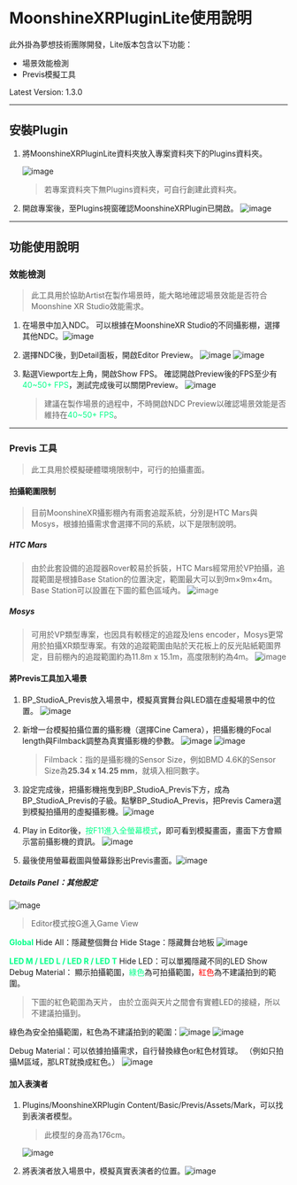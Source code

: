 # MoonshineXRPluginLite使用說明

此外掛為夢想技術團隊開發，Lite版本包含以下功能：
- 場景效能檢測
- Previs模擬工具

Latest Version: 1.3.0

---

## 安裝Plugin
1. 將MoonshineXRPluginLite資料夾放入專案資料夾下的Plugins資料夾。
   
   ![image](https://github.com/MSUnreal/MoonshineXR_PartnerGuidePackage/blob/main/MoonshineXRPluginLite%E4%BD%BF%E7%94%A8%E8%AA%AA%E6%98%8EUserGuide/Img/Img_MSXRPluiginUserGuide_000.png?raw=true)
   > 若專案資料夾下無Plugins資料夾，可自行創建此資料夾。

2. 開啟專案後，至Plugins視窗確認MoonshineXRPlugin已開啟。
   ![image](https://github.com/MSUnreal/MoonshineXR_PartnerGuidePackage/blob/main/MoonshineXRPluginLite%E4%BD%BF%E7%94%A8%E8%AA%AA%E6%98%8EUserGuide/Img/Img_MSXRPluiginUserGuide_001.png?raw=true)

---

## 功能使用說明

### 效能檢測
> 此工具用於協助Artist在製作場景時，能大略地確認場景效能是否符合Moonshine XR Studio效能需求。

1. 在場景中加入NDC。
   可以根據在MoonshineXR Studio的不同攝影棚，選擇其他NDC。![image](https://github.com/MSUnreal/MoonshineXR_PartnerGuidePackage/blob/main/MoonshineXRPluginLite%E4%BD%BF%E7%94%A8%E8%AA%AA%E6%98%8EUserGuide/Img/Img_MSXRPluiginUserGuide_002.png?raw=true)
2. 選擇NDC後，到Detail面板，開啟Editor Preview。
   ![image](https://github.com/MSUnreal/MoonshineXR_PartnerGuidePackage/blob/main/MoonshineXRPluginLite%E4%BD%BF%E7%94%A8%E8%AA%AA%E6%98%8EUserGuide/Img/Img_MSXRPluiginUserGuide_003.png?raw=true)
   ![image](https://github.com/MSUnreal/MoonshineXR_PartnerGuidePackage/blob/main/MoonshineXRPluginLite%E4%BD%BF%E7%94%A8%E8%AA%AA%E6%98%8EUserGuide/Img/Img_MSXRPluiginUserGuide_004.png?raw=true)
   
3. 點選Viewport左上角，開啟Show FPS。
   確認開啟Preview後的FPS至少有<font style="color: #00ff88">40~50+ FPS</font>，測試完成後可以關閉Preview。
   ![image](https://github.com/MSUnreal/MoonshineXR_PartnerGuidePackage/blob/main/MoonshineXRPluginLite%E4%BD%BF%E7%94%A8%E8%AA%AA%E6%98%8EUserGuide/Img/Img_MSXRPluiginUserGuide_005.png?raw=true)
   > 建議在製作場景的過程中，不時開啟NDC Preview以確認場景效能是否維持在<font style="color: #00ff88">40~50+ FPS</font>。
   

---

### Previs 工具
> 此工具用於模擬硬體環境限制中，可行的拍攝畫面。

#### 拍攝範圍限制
>目前MoonshineXR攝影棚內有兩套追蹤系統，分別是HTC Mars與Mosys，根據拍攝需求會選擇不同的系統，以下是限制說明。

##### HTC Mars
> 由於此套設備的追蹤器Rover較易於拆裝，HTC Mars經常用於VP拍攝，追蹤範圍是根據Base Station的位置決定，範圍最大可以到9m×9m×4m。Base Station可以設置在下圖的藍色區域內。
![image](https://github.com/MSUnreal/MoonshineXR_PartnerGuidePackage/blob/main/MoonshineXRPluginLite%E4%BD%BF%E7%94%A8%E8%AA%AA%E6%98%8EUserGuide/Img/Img_MSXRPluiginUserGuide_006.png?raw=true)
##### Mosys
> 可用於VP類型專案，也因具有較穩定的追蹤及lens encoder，Mosys更常用於拍攝XR類型專案。有效的追蹤範圍由貼於天花板上的反光貼紙範圍界定，目前棚內的追蹤範圍約為11.8m x 15.1m，高度限制約為4m。
![image](https://github.com/MSUnreal/MoonshineXR_PartnerGuidePackage/blob/main/MoonshineXRPluginLite%E4%BD%BF%E7%94%A8%E8%AA%AA%E6%98%8EUserGuide/Img/Img_MSXRPluiginUserGuide_007.png?raw=true)

#### 將Previs工具加入場景
1. BP_StudioA_Previs放入場景中，模擬真實舞台與LED牆在虛擬場景中的位置。
   ![image](https://github.com/MSUnreal/MoonshineXR_PartnerGuidePackage/blob/main/MoonshineXRPluginLite%E4%BD%BF%E7%94%A8%E8%AA%AA%E6%98%8EUserGuide/Img/Img_MSXRPluiginUserGuide_008.png?raw=true)
   
2. 新增一台模擬拍攝位置的攝影機（選擇Cine Camera），把攝影機的Focal length與Filmback調整為真實攝影機的參數。
   ![image](https://github.com/MSUnreal/MoonshineXR_PartnerGuidePackage/blob/main/MoonshineXRPluginLite%E4%BD%BF%E7%94%A8%E8%AA%AA%E6%98%8EUserGuide/Img/Img_MSXRPluiginUserGuide_009.png?raw=true)
   ![image](https://github.com/MSUnreal/MoonshineXR_PartnerGuidePackage/blob/main/MoonshineXRPluginLite%E4%BD%BF%E7%94%A8%E8%AA%AA%E6%98%8EUserGuide/Img/Img_MSXRPluiginUserGuide_010.png?raw=true)
   > Filmback：指的是攝影機的Sensor Size，例如BMD 4.6K的Sensor Size為**25.34 x 14.25 mm**，就填入相同數字。
   
3. 設定完成後，把攝影機拖曳到BP_StudioA_Previs下方，成為BP_StudioA_Previs的子級。點擊BP_StudioA_Previs，把Previs Camera選到模擬拍攝用的虛擬攝影機。![image](https://github.com/MSUnreal/MoonshineXR_PartnerGuidePackage/blob/main/MoonshineXRPluginLite%E4%BD%BF%E7%94%A8%E8%AA%AA%E6%98%8EUserGuide/Img/Img_MSXRPluiginUserGuide_011.png?raw=true)
4. Play in Editor後，<font style="color: #00ff88">按F11進入全螢幕模式</font>，即可看到模擬畫面，畫面下方會顯示當前攝影機的資訊。
   ![image](https://github.com/MSUnreal/MoonshineXR_PartnerGuidePackage/blob/main/MoonshineXRPluginLite%E4%BD%BF%E7%94%A8%E8%AA%AA%E6%98%8EUserGuide/Img/Img_MSXRPluiginUserGuide_012.png?raw=true)
   
5. 最後使用螢幕截圖與螢幕錄影出Previs畫面。![image](https://github.com/MSUnreal/MoonshineXR_PartnerGuidePackage/blob/main/MoonshineXRPluginLite%E4%BD%BF%E7%94%A8%E8%AA%AA%E6%98%8EUserGuide/Img/Img_MSXRPluiginUserGuide_013.png?raw=true)
   
##### Details Panel：其他設定
![image](https://github.com/MSUnreal/MoonshineXR_PartnerGuidePackage/blob/main/MoonshineXRPluginLite%E4%BD%BF%E7%94%A8%E8%AA%AA%E6%98%8EUserGuide/Img/Img_MSXRPluiginUserGuide_014.png?raw=true)

>Editor模式按G進入Game View

**<font style="color: #00ff88">Global</font>**
Hide All：隱藏整個舞台
Hide Stage：隱藏舞台地板
![image](https://github.com/MSUnreal/MoonshineXR_PartnerGuidePackage/blob/main/MoonshineXRPluginLite%E4%BD%BF%E7%94%A8%E8%AA%AA%E6%98%8EUserGuide/Img/Img_MSXRPluiginUserGuide_015.png?raw=true)

**<font style="color: #00ff88">LED M / LED L / LED R / LED T</font>**
Hide LED：可以單獨隱藏不同的LED
Show Debug Material： 顯示拍攝範圍，<font style="color: #00ff88">綠色</font>為可拍攝範圍，<font style="color: #ff0000">紅色</font>為不建議拍到的範圍。
>下圖的紅色範圍為天片，
>由於立面與天片之間會有實體LED的接縫，所以不建議拍攝到。

綠色為安全拍攝範圍，紅色為不建議拍到的範圍：![image](https://github.com/MSUnreal/MoonshineXR_PartnerGuidePackage/blob/main/MoonshineXRPluginLite%E4%BD%BF%E7%94%A8%E8%AA%AA%E6%98%8EUserGuide/Img/Img_MSXRPluiginUserGuide_016_zh.png?raw=true)
![image](https://github.com/MSUnreal/MoonshineXR_PartnerGuidePackage/blob/main/MoonshineXRPluginLite%E4%BD%BF%E7%94%A8%E8%AA%AA%E6%98%8EUserGuide/Img/Img_MSXRPluiginUserGuide_017_zh.png?raw=true)

Debug Material：可以依據拍攝需求，自行替換綠色or紅色材質球。
（例如只拍攝M區域，那LRT就換成紅色。）
![image](https://github.com/MSUnreal/MoonshineXR_PartnerGuidePackage/blob/main/MoonshineXRPluginLite%E4%BD%BF%E7%94%A8%E8%AA%AA%E6%98%8EUserGuide/Img/Img_MSXRPluiginUserGuide_018.png?raw=true)



#### 加入表演者
1. Plugins/MoonshineXRPlugin Content/Basic/Previs/Assets/Mark，可以找到表演者模型。
   >此模型的身高為176cm。
   
   ![image](https://github.com/MSUnreal/MoonshineXR_PartnerGuidePackage/blob/main/MoonshineXRPluginLite%E4%BD%BF%E7%94%A8%E8%AA%AA%E6%98%8EUserGuide/Img/Img_MSXRPluiginUserGuide_019.png?raw=true)
2. 將表演者放入場景中，模擬真實表演者的位置。![image](https://github.com/MSUnreal/MoonshineXR_PartnerGuidePackage/blob/main/MoonshineXRPluginLite%E4%BD%BF%E7%94%A8%E8%AA%AA%E6%98%8EUserGuide/Img/Img_MSXRPluiginUserGuide_020_zh.png?raw=true)
